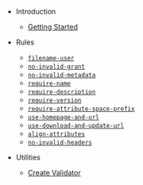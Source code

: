 <!-- markdownlint-disable MD041 -->

- Introduction

  - [Getting Started](README.md)

- Rules

  - [`filename-user`](rules/filename-user.md)
  - [`no-invalid-grant`](rules/no-invalid-grant.md)
  - [`no-invalid-metadata`](rules/no-invalid-metadata.md)
  - [`require-name`](rules/require-name.md)
  - [`require-description`](rules/require-description.md)
  - [`require-version`](rules/require-version.md)
  - [`require-attribute-space-prefix`](rules/require-attribute-space-prefix.md)
  - [`use-homepage-and-url`](rules/use-homepage-and-url.md)
  - [`use-download-and-update-url`](rules/use-download-and-update-url.md)
  - [`align-attributes`](rules/align-attributes.md)
  - [`no-invalid-headers`](rules/no-invalid-headers.md)

- Utilities
  - [Create Validator](utils/createValidator.md)
